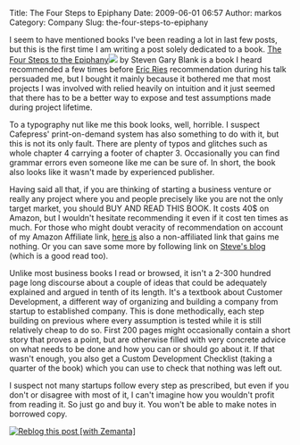 Title: The Four Steps to Epiphany
Date: 2009-06-01 06:57
Author: markos
Category: Company
Slug: the-four-steps-to-epiphany

I seem to have mentioned books I've been reading a lot in last few
posts, but this is the first time I am writing a post solely dedicated
to a book. [The Four Steps to the
Epiphany](http://www.amazon.com/gp/product/0976470705?ie=UTF8&tag=devel-20&linkCode=as2&camp=1789&creative=390957&creativeASIN=0976470705)![](http://www.assoc-amazon.com/e/ir?t=devel-20&l=as2&o=1&a=0976470705)
by Steven Gary Blank is a book I heard recommended a few times before
[Eric Ries](http://startuplessonslearned.blogspot.com/ "Eric's blog")
recommendation during his talk persuaded me, but I bought it mainly
because it bothered me that most projects I was involved with relied
heavily on intuition and it just seemed that there has to be a better
way to expose and test assumptions made during project lifetime.

To a typography nut like me this book looks, well, horrible. I suspect
Cafepress' print-on-demand system has also something to do with it, but
this is not its only fault. There are plenty of typos and glitches such
as whole chapter 4 carrying a footer of chapter 3. Occasionally you can
find grammar errors even someone like me can be sure of. In short, the
book also looks like it wasn't made by experienced publisher.

Having said all that, if you are thinking of starting a business venture
or really any project where you and people precisely like you are not
the only target market, you should BUY AND READ THIS BOOK. It costs 40\$
on Amazon, but I wouldn't hesitate recommending it even if it cost ten
times as much. For those who might doubt veracity of recommendation on
account of my Amazon Affiliate link, [here
is](http://www.amazon.com/Four-Steps-Epiphany-Steven-Blank/dp/0976470705 "Non-affiliated link to book")
also a non-affiliated link that gains me nothing. Or you can save some
more by following link on [Steve's blog](http://steveblank.com/) (which
is a good read too).

Unlike most business books I read or browsed, it isn't a 2-300 hundred
page long discourse about a couple of ideas that could be adequately
explained and argued in tenth of its length. It's a textbook about
Customer Development, a different way of organizing and building a
company from startup to established company. This is done methodically,
each step building on previous where every assumption is tested while it
is still relatively cheap to do so. First 200 pages might occasionally
contain a short story that proves a point, but are otherwise filled with
very concrete advice on what needs to be done and how you can or should
go about it. If that wasn't enough, you also get a Custom Development
Checklist (taking a quarter of the book) which you can use to check that
nothing was left out.

I suspect not many startups follow every step as prescribed, but even if
you don't or disagree with most of it, I can't imagine how you wouldn't
profit from reading it. So just go and buy it. You won't be able to make
notes in borrowed copy.

<div class="zemanta-pixie" style="margin-top: 10px; height: 15px;">

[![Reblog this post [with
Zemanta]](http://img.zemanta.com/reblog_e.png?x-id=131a9fc7-4816-4c2b-b470-b81efdf2264c)](http://reblog.zemanta.com/zemified/131a9fc7-4816-4c2b-b470-b81efdf2264c/ "Reblog this post [with Zemanta]")<span
class="zem-script more-related pretty-attribution"></span>
<script src="http://static.zemanta.com/readside/loader.js" type="text/javascript"></script>
</span>

</div>
